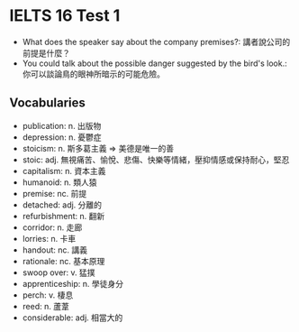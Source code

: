 # IELTS 16 Test 1

- What does the speaker say about the company premises?: 講者說公司的前提是什麼？
- You could talk about the possible danger suggested by the bird's look.: 你可以談論鳥的眼神所暗示的可能危險。

## Vocabularies

- publication: n. 出版物
- depression: n. 憂鬱症
- stoicism: n. 斯多葛主義 => 美德是唯一的善
- stoic: adj. 無視痛苦、愉悅、悲傷、快樂等情緒，壓抑情感或保持耐心，堅忍
- capitalism: n. 資本主義
- humanoid: n. 類人猿
- premise: nc. 前提
- detached: adj. 分離的
- refurbishment: n. 翻新
- corridor: n. 走廊
- lorries: n. 卡車
- handout: nc. 講義
- rationale: nc. 基本原理
- swoop over: v. 猛撲
- apprenticeship: n. 學徒身分
- perch: v. 棲息
- reed: n. 蘆葦
- considerable: adj. 相當大的